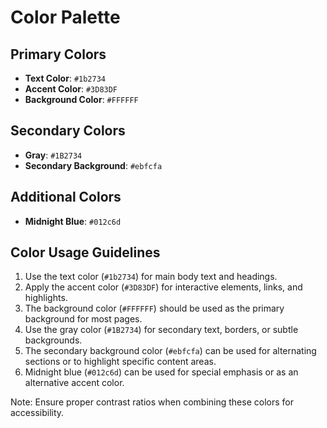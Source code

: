 # Color Palette

## Primary Colors

-   **Text Color**: `#1b2734`
-   **Accent Color**: `#3D83DF`
-   **Background Color**: `#FFFFFF`

## Secondary Colors

-   **Gray**: `#1B2734`
-   **Secondary Background**: `#ebfcfa`

## Additional Colors

-   **Midnight Blue**: `#012c6d`

## Color Usage Guidelines

1. Use the text color (`#1b2734`) for main body text and headings.
2. Apply the accent color (`#3D83DF`) for interactive elements, links, and highlights.
3. The background color (`#FFFFFF`) should be used as the primary background for most pages.
4. Use the gray color (`#1B2734`) for secondary text, borders, or subtle backgrounds.
5. The secondary background color (`#ebfcfa`) can be used for alternating sections or to highlight specific content areas.
6. Midnight blue (`#012c6d`) can be used for special emphasis or as an alternative accent color.

Note: Ensure proper contrast ratios when combining these colors for accessibility.
